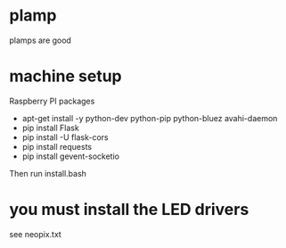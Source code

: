 plamp
=====

plamps are good


machine setup
===========

Raspberry PI packages

* apt-get install -y python-dev python-pip python-bluez avahi-daemon
* pip install Flask
* pip install -U flask-cors
* pip install requests
* pip install gevent-socketio

Then run install.bash

you must install the LED drivers
===============
see neopix.txt

